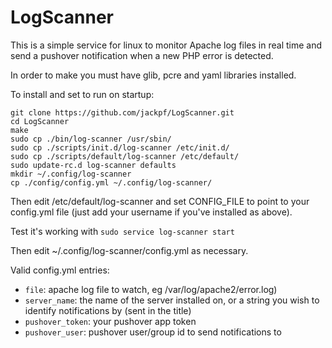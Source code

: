 LogScanner
==========

This is a simple service for linux to monitor Apache log files in real time and send a pushover notification when a new PHP error is detected.

In order to make you must have glib, pcre and yaml libraries installed.

To install and set to run on startup:

```shell
git clone https://github.com/jackpf/LogScanner.git
cd LogScanner
make
sudo cp ./bin/log-scanner /usr/sbin/
sudo cp ./scripts/init.d/log-scanner /etc/init.d/
sudo cp ./scripts/default/log-scanner /etc/default/
sudo update-rc.d log-scanner defaults
mkdir ~/.config/log-scanner
cp ./config/config.yml ~/.config/log-scanner/
```
Then edit /etc/default/log-scanner and set CONFIG_FILE to point to your config.yml file (just add your username if you've installed as above).

Test it's working with ```sudo service log-scanner start```

Then edit ~/.config/log-scanner/config.yml as necessary.

Valid config.yml entries:

* ```file```: apache log file to watch, eg /var/log/apache2/error.log)
* ```server_name```: the name of the server installed on, or a string you wish to identify notifications by (sent in the title)
* ```pushover_token```: your pushover app token
* ```pushover_user```: pushover user/group id to send notifications to